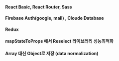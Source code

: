 #### React Basic, React Router, Sass
#### Firebase Auth(google, mail) , Cloude Database
#### Redux
#### mapStateToProps 에서 Reselect 라이브러리 성능최적화
#### Array 대신 Object로 저장 (data normalization)
